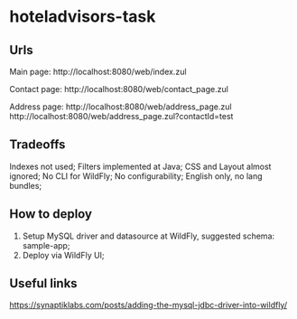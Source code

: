 # hoteladvisors-task

## Urls
Main page:
http://localhost:8080/web/index.zul

Contact page:
http://localhost:8080/web/contact_page.zul

Address page: 
http://localhost:8080/web/address_page.zul
http://localhost:8080/web/address_page.zul?contactId=test

## Tradeoffs
Indexes not used;
Filters implemented at Java;
CSS and Layout almost ignored;
No CLI for WildFly;
No configurability;
English only, no lang bundles;

## How to deploy
1) Setup MySQL driver and datasource at WildFly, suggested schema: sample-app;
2) Deploy via WildFly UI;

## Useful links
https://synaptiklabs.com/posts/adding-the-mysql-jdbc-driver-into-wildfly/

